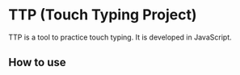 # TTP (Touch Typing Project)

TTP is a tool to practice touch typing. It is developed in JavaScript.

## How to use

